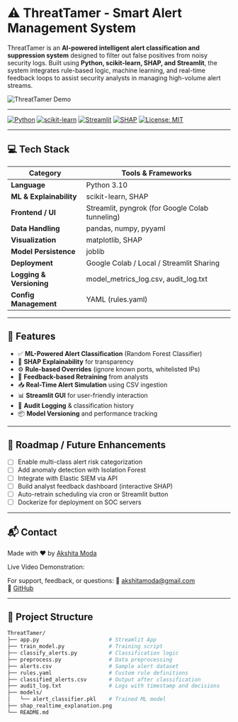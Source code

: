 # ⚠️ ThreatTamer - Smart Alert Management System

ThreatTamer is an **AI-powered intelligent alert classification and suppression system** designed to filter out false positives from noisy security logs. Built using **Python, scikit-learn, SHAP, and Streamlit**, the system integrates rule-based logic, machine learning, and real-time feedback loops to assist security analysts in managing high-volume alert streams.

![ThreatTamer Demo](https://github.com/AKSHITAMODA/ThreatTamer-Alert-management-system/assets/demo.gif)

---


[![Python](https://img.shields.io/badge/Python-3.10-blue?logo=python)](https://www.python.org/)
[![scikit-learn](https://img.shields.io/badge/ML-scikit--learn-yellow?logo=scikit-learn)](https://scikit-learn.org/)
[![Streamlit](https://img.shields.io/badge/UI-Streamlit-orange?logo=streamlit)](https://streamlit.io/)
[![SHAP](https://img.shields.io/badge/Explainability-SHAP-red)](https://github.com/slundberg/shap)
[![License: MIT](https://img.shields.io/badge/License-MIT-green.svg)](https://opensource.org/licenses/MIT)


---

## 💻 Tech Stack

| Category             | Tools & Frameworks                              |
|----------------------|--------------------------------------------------|
| **Language**         | Python 3.10                                      |
| **ML & Explainability** | scikit-learn, SHAP                            |
| **Frontend / UI**    | Streamlit, pyngrok (for Google Colab tunneling) |
| **Data Handling**    | pandas, numpy, pyyaml                            |
| **Visualization**    | matplotlib, SHAP                                 |
| **Model Persistence**| joblib                                           |
| **Deployment**       | Google Colab / Local / Streamlit Sharing         |
| **Logging & Versioning** | model_metrics_log.csv, audit_log.txt         |
| **Config Management**| YAML (rules.yaml)                                |

---



## 🚀 Features

- ✅ **ML-Powered Alert Classification** (Random Forest Classifier)
- 🧠 **SHAP Explainability** for transparency
- ⚙️ **Rule-based Overrides** (ignore known ports, whitelisted IPs)
- 🔁 **Feedback-based Retraining** from analysts
- 📥 **Real-Time Alert Simulation** using CSV ingestion
- 📊 **Streamlit GUI** for user-friendly interaction
- 🧾 **Audit Logging** & classification history
- 📦 **Model Versioning** and performance tracking

---

## 🚧 Roadmap / Future Enhancements

- [ ] Enable multi-class alert risk categorization
- [ ] Add anomaly detection with Isolation Forest
- [ ] Integrate with Elastic SIEM via API
- [ ] Build analyst feedback dashboard (interactive SHAP)
- [ ] Auto-retrain scheduling via cron or Streamlit button
- [ ] Dockerize for deployment on SOC servers

---

## 📬 Contact

Made with ❤️ by [Akshita Moda](https://linkedin.com/in/akshita-moda-a4997a28a/)

Live Video Demonstration: 

For support, feedback, or questions:
📧 akshitamoda@gmail.com  
🐙 [GitHub](https://github.com/AKSHITAMODA)

--- 

## 📂 Project Structure

```bash
ThreatTamer/
├── app.py                      # Streamlit App
├── train_model.py              # Training script
├── classify_alerts.py          # Classification logic
├── preprocess.py               # Data preprocessing
├── alerts.csv                  # Sample alert dataset
├── rules.yaml                  # Custom rule definitions
├── classified_alerts.csv       # Output after classification
├── audit_log.txt               # Logs with timestamp and decisions
├── models/
│   └── alert_classifier.pkl    # Trained ML model
├── shap_realtime_explanation.png
└── README.md


